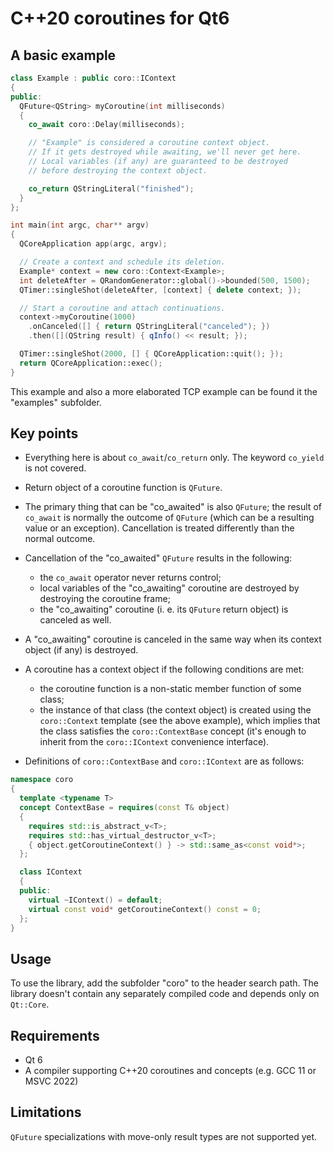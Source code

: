 # C++20 coroutines for Qt6

## A basic example

```C++
class Example : public coro::IContext
{
public:
  QFuture<QString> myCoroutine(int milliseconds)
  {
    co_await coro::Delay(milliseconds);

    // "Example" is considered a coroutine context object.
    // If it gets destroyed while awaiting, we'll never get here.
    // Local variables (if any) are guaranteed to be destroyed
    // before destroying the context object.

    co_return QStringLiteral("finished");
  }
};

int main(int argc, char** argv)
{
  QCoreApplication app(argc, argv);

  // Create a context and schedule its deletion.
  Example* context = new coro::Context<Example>;
  int deleteAfter = QRandomGenerator::global()->bounded(500, 1500);
  QTimer::singleShot(deleteAfter, [context] { delete context; });

  // Start a coroutine and attach continuations.
  context->myCoroutine(1000)
    .onCanceled([] { return QStringLiteral("canceled"); })
    .then([](QString result) { qInfo() << result; });

  QTimer::singleShot(2000, [] { QCoreApplication::quit(); });
  return QCoreApplication::exec();
}
```
This example and also a more elaborated TCP example can be found it the "examples" subfolder.

## Key points

- Everything here is about `co_await`/`co_return` only.
  The keyword `co_yield` is not covered.

- Return object of a coroutine function is `QFuture`.

- The primary thing that can be "co_awaited" is also `QFuture`;
  the result of `co_await` is normally the outcome of `QFuture`
  (which can be a resulting value or an exception).
  Cancellation is treated differently than the normal outcome.

- Cancellation of the "co_awaited" `QFuture` results in the following:
  - the `co_await` operator never returns control;
  - local variables of the "co_awaiting" coroutine are destroyed by destroying the coroutine frame;
  - the "co_awaiting" coroutine (i. e. its `QFuture` return object) is canceled as well.

- A "co_awaiting" coroutine is canceled in the same way when its context object (if any) is destroyed.

- A coroutine has a context object if the following conditions are met:
  - the coroutine function is a non-static member function of some class;
  - the instance of that class (the context object)
    is created using the `coro::Context` template (see the above example),
    which implies that the class satisfies the `coro::ContextBase` concept
    (it's enough to inherit from the `coro::IContext` convenience interface).

- Definitions of `coro::ContextBase` and `coro::IContext` are as follows:
```C++
namespace coro
{
  template <typename T>
  concept ContextBase = requires(const T& object)
  {
    requires std::is_abstract_v<T>;
    requires std::has_virtual_destructor_v<T>;
    { object.getCoroutineContext() } -> std::same_as<const void*>;
  };

  class IContext
  {
  public:
    virtual ~IContext() = default;
    virtual const void* getCoroutineContext() const = 0;
  };
}

```

## Usage

To use the library, add the subfolder "coro" to the header search path.
The library doesn't contain any separately compiled code and depends only on `Qt::Core`.

## Requirements

- Qt 6
- A compiler supporting C++20 coroutines and concepts (e.g. GCC 11 or MSVC 2022)

## Limitations

`QFuture` specializations with move-only result types are not supported yet.
